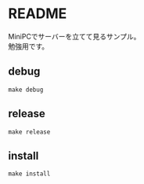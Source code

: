 # README

MiniPCでサーバーを立てて見るサンプル。  
勉強用です。  


## debug

```make
make debug
```


## release

```make
make release
```


## install

```make
make install
```

